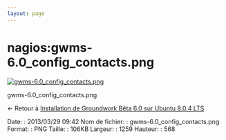 ```yaml
---
layout: page
---
```


nagios:gwms-6.0\_config\_contacts.png
=====================================

[![gwms-6.0\_config\_contacts.png](..//assets/media/nagios/gwms-6.0_config_contacts.png@cache=&w=900&h=406 "gwms-6.0_config_contacts.png")](..//assets/media/nagios/gwms-6.0_config_contacts.png@cache= "Afficher le fichier original")

gwms-6.0\_config\_contacts.png

← Retour à [Installation de Groundwork Bêta 6.0 sur Ubuntu 8.0.4
LTS](../../groundwork/groundwork6.0-install-ubuntu.html "groundwork:groundwork6.0-install-ubuntu")

Date:
:   2013/03/29 09:42
Nom de fichier:
:   gwms-6.0\_config\_contacts.png
Format:
:   PNG
Taille:
:   106KB
Largeur:
:   1259
Hauteur:
:   568

